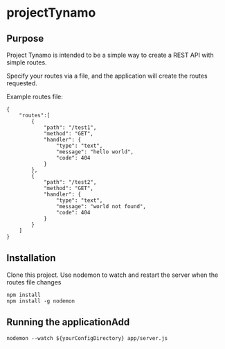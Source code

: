 # projectTynamo

## Purpose

Project Tynamo is intended to be a simple way to create a REST API with simple routes.

Specify your routes via a file, and the application will create the routes requested.

Example routes file:

    {
        "routes":[
            {
                "path": "/test1",
                "method": "GET",
                "handler": {
                    "type": "text",
                    "message": "hello world",
                    "code": 404
                }
            },
            {
                "path": "/test2",
                "method": "GET",
                "handler": {
                    "type": "text",
                    "message": "world not found",
                    "code": 404
                }
            }
        ]
    }
    
## Installation

Clone this project. Use nodemon to watch and restart the server when the routes file changes

    npm install
    npm install -g nodemon

## Running the applicationAdd

    nodemon --watch ${yourConfigDirectory} app/server.js